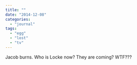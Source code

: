 ```yaml
---
title: ""
date: "2014-12-08"
categories: 
  - "journal"
tags: 
  - "egg"
  - "lost"
  - "tv"
---
```


Jacob burns. Who is Locke now? They are coming? WTF???
